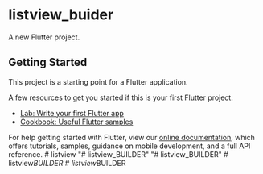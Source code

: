 # listview_buider

A new Flutter project.

## Getting Started

This project is a starting point for a Flutter application.

A few resources to get you started if this is your first Flutter project:

- [Lab: Write your first Flutter app](https://flutter.dev/docs/get-started/codelab)
- [Cookbook: Useful Flutter samples](https://flutter.dev/docs/cookbook)

For help getting started with Flutter, view our
[online documentation](https://flutter.dev/docs), which offers tutorials,
samples, guidance on mobile development, and a full API reference.
#   l i s t v i e w  
 "# listview_BUILDER" 
"# listview_BUILDER" 
#   l i s t v i e w _ B U I L D E R  
 #   l i s t v i e w _ B U I L D E R  
 